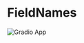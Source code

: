 # FieldNames
![Gradio App](https://gradio.app.link/[<your-shareable-link>](http://127.0.0.1:7868/)http://127.0.0.1:7868/)
